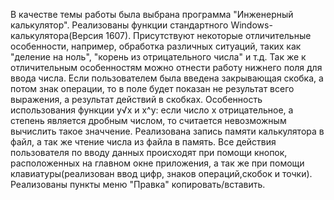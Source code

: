 В качестве темы работы была выбрана программа "Инженерный калькулятор". Реализованы функции стандартного Windows-калькулятора(Версия 1607). Присутствуют некоторые отличительные особенности, например, обработка различных ситуаций, таких как "деление на ноль", "корень из отрицательного числа" и т.д. Так же к отличительным особенностям можно отнести работу нижнего поля для ввода числа. Если пользователем была введена закрывающая скобка, а потом знак операции, то в поле будет показан не результат всего выражения, а результат действий в скобках. Особенность использования функции y√x и x^y: если число x отрицательное, а степень является дробным числом, то считается невозможным вычислить такое значчение. Реализована запись памяти калькулятора в файл, а так же чтение числа из файла в память. Все действия пользователя по вводу данных происходят при помощи кнопок, расположенных на главном окне приложения, а так же при помощи клавиатуры(реализован ввод цифр, знаков операций,скобок и точки). Реализованы пункты меню "Правка" копировать/вставить.
